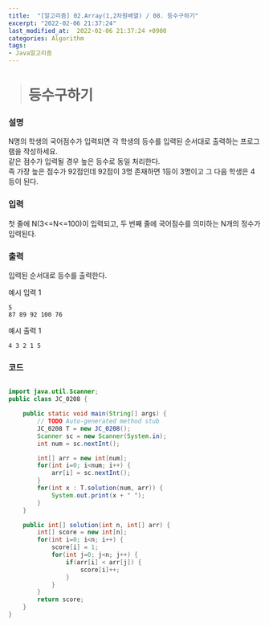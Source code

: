 ```yaml
---
title:  "[알고리즘] 02.Array(1,2차원배열) / 08. 등수구하기"
excerpt: "2022-02-06 21:37:24"
last_modified_at:  2022-02-06 21:37:24 +0900
categories: Algorithm
tags:
- Java알고리즘
---
```


># 등수구하기  

### 설명  

N명의 학생의 국어점수가 입력되면 각 학생의 등수를 입력된 순서대로 출력하는 프로그램을 작성하세요.  
같은 점수가 입력될 경우 높은 등수로 동일 처리한다.  
즉 가장 높은 점수가 92점인데 92점이 3명 존재하면 1등이 3명이고 그 다음 학생은 4등이 된다.  


### 입력  

첫 줄에 N(3<=N<=100)이 입력되고, 두 번째 줄에 국어점수를 의미하는 N개의 정수가 입력된다.  


### 출력  

입력된 순서대로 등수를 출력한다.   


예시 입력 1   
```
5
87 89 92 100 76
```
예시 출력 1  
```
4 3 2 1 5
```


### 코드  

```java

import java.util.Scanner;
public class JC_0208 {

	public static void main(String[] args) {
		// TODO Auto-generated method stub
		JC_0208 T = new JC_0208();
		Scanner sc = new Scanner(System.in);
		int num = sc.nextInt();

		int[] arr = new int[num];
		for(int i=0; i<num; i++) {
			arr[i] = sc.nextInt();
		}
		for(int x : T.solution(num, arr)) {
			System.out.print(x + " ");
		}
	}

	public int[] solution(int n, int[] arr) {
		int[] score = new int[n];
		for(int i=0; i<n; i++) {
			score[i] = 1;
			for(int j=0; j<n; j++) {
				if(arr[i] < arr[j]) {
					score[i]++;
				}
			}
		}
		return score;
	}
}
```
